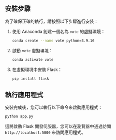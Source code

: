 ## 安裝步驟

為了確保正確的執行，請按照以下步驟進行安裝：

1. 使用 Anaconda 創建一個名為 `vote` 的虛擬環境：

    ```bash
    conda create --name vote python=3.9.16
    ```

2. 啟動 `vote` 虛擬環境：

    ```bash
    conda activate vote
    ```

3. 在虛擬環境中安裝 Flask：

    ```bash
    pip install flask
    ```

## 執行應用程式

安裝完成後，您可以執行以下命令來啟動應用程式：

```bash
python app.py
```

這將啟動 Flask 開發伺服器，您可以在瀏覽器中通過訪問 `http://localhost:5000` 來訪問應用程式。

